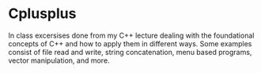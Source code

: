 # Cplusplus

In class excersises done from my C++ lecture dealing with the foundational concepts of C++ and how to apply them in different ways. Some examples consist of file read and write, string concatenation, menu based programs, vector manipulation, and more.


